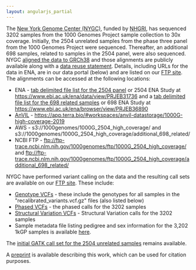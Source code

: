 ```yaml
---
layout: angularjs_partial
---
```


The [New York Genome Center (NYGC)](https://www.nygenome.org), funded by [NHGRI](https://www.genome.gov), has sequenced 3202 samples from the 1000 Genomes Project sample collection to 30x coverage. Initially, the 2504 unrelated samples from the phase three panel from the 1000 Genomes Project were sequenced. Thereafter, an additional 698 samples, related to samples in the 2504 panel, were also sequenced. NYGC [aligned the data to GRCh38](http://ftp.1000genomes.ebi.ac.uk/vol1/ftp/data_collections/1000G_2504_high_coverage/20190405_NYGC_b38_pipeline_description.pdf) and those alignments are publicly available along with a [data reuse statement](http://ftp.1000genomes.ebi.ac.uk/vol1/ftp/data_collections/1000G_2504_high_coverage/20200526_1000G_2504plus698_high_cov_data_reuse_README.txt). Details, including URLs for the data in ENA, are in our data portal (below) and are listed on our [FTP site](http://ftp.1000genomes.ebi.ac.uk/vol1/ftp/data_collections/1000G_2504_high_coverage). The alignments can be accessed at the following locations:

* ENA - [tab delimited file list for the 2504 panel](http://ftp.1000genomes.ebi.ac.uk/vol1/ftp/data_collections/1000G_2504_high_coverage/1000G_2504_high_coverage.sequence.index) or 2504 ENA Study at https://www.ebi.ac.uk/ena/data/view/PRJEB31736 and a [tab delimited file list for the 698 related samples](http://ftp.1000genomes.ebi.ac.uk/vol1/ftp/data_collections/1000G_2504_high_coverage/1000G_698_related_high_coverage.sequence.index) or 698 ENA Study at https://www.ebi.ac.uk/ena/browser/view/PRJEB36890
* [AnVIL](https://anvilproject.org) - https://app.terra.bio/#workspaces/anvil-datastorage/1000G-high-coverage-2019  
* AWS - s3://1000genomes/1000G_2504_high_coverage/ and s3://1000genomes/1000G_2504_high_coverage/additional_698_related/
* NCBI FTP - ftp://ftp-trace.ncbi.nlm.nih.gov/1000genomes/ftp/1000G_2504_high_coverage/ and ftp://ftp-trace.ncbi.nlm.nih.gov/1000genomes/ftp/1000G_2504_high_coverage/additional_698_related/

NYGC have performed variant calling on the data and the resulting call sets are available on our [FTP site](http://ftp.1000genomes.ebi.ac.uk/vol1/ftp/data_collections/1000G_2504_high_coverage/). These include:

* [Genotype VCFs](http://ftp.1000genomes.ebi.ac.uk/vol1/ftp/data_collections/1000G_2504_high_coverage/working/20201028_3202_raw_GT_with_annot/) - these include the genotypes for all samples in the "recalibrated_variants.vcf.gz" files (also listed below)
* [Phased VCFs](http://ftp.1000genomes.ebi.ac.uk/vol1/ftp/data_collections/1000G_2504_high_coverage/working/20201028_3202_phased/) - the phased calls for the 3202 samples
* [Structural Variation VCFs](http://ftp.1000genomes.ebi.ac.uk/vol1/ftp/data_collections/1000G_2504_high_coverage/working/20210124.SV_Illumina_Integration/) - Structural Variation calls for the 3202 samples
* Sample metadata file listing pedigree and sex information for the 3,202 1kGP samples is available [here](http://ftp.1000genomes.ebi.ac.uk/vol1/ftp/data_collections/1000G_2504_high_coverage/working/1kGP.3202_samples.pedigree_info.txt).

The [initial GATK call set for the 2504 unrelated samples](http://ftp.1000genomes.ebi.ac.uk/vol1/ftp/data_collections/1000G_2504_high_coverage/working/20190425_NYGC_GATK/) remains available.

A [preprint](https://www.biorxiv.org/content/10.1101/2021.02.06.430068v1) is available describing this work, which can be used for citation purposes.